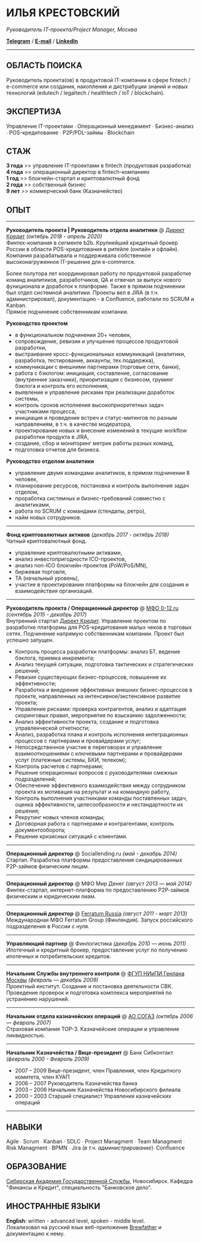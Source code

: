 # ИЛЬЯ КРЕСТОВСКИЙ    

_Руководитель IT-проекта/Project Manager, Москва_     



**[Telegram](https://www.t.me/karellinbeard)** / **[E-mail](mailto:ilya.krestovskiy@gmail.com)** / **[LinkedIn](https://www.linkedin.com/in/krestovskiy/)**    

---  

## ОБЛАСТЬ ПОИСКА  
Руководитель проекта(ов) в продуктовой IT-компании в сфере fintech / e-commerce или создания, накопления и дистрибуции знаний и новых технологий (edutech / legaltech / healthtech / IoT / blockchain).      

## ЭКСПЕРТИЗА  
Управление IT-проектами ∙ Операционный менеджмент ∙ Бизнес-анализ ∙ POS-кредитование ∙ P2P/PDL-займы ∙ Blockchain   

## СТАЖ
**3 года** >> управление IT-проектами в fintech (продуктовая разработка)    
**4 года** >> операционный директор в fintech-компаниях  
**1 год** >> блокчейн-стартап и криптовалютный фонд  
**2 года** >> собственный бизнес  
**9 лет** >> коммерческий банк (Казначейство)  

## ОПЫТ
---
**Руководитель проекта | Руководитель отдела аналитики** @ [Директ Кредит](www.dc2b.ru) *(октябрь 2018 -  апрель 2020)*   
Финтех-компания в сегменте b2b. Крупнейший кредитный брокер России в области POS-кредитования в ритейле (онлайн и офлайн). Компания разрабатывала и поддерживала собственное высоконагруженное IT-решение для e-commerce.    


Более полутора лет координировал работу по продуктовой разработке команд аналитиков, разработчиков, QA и отвечал за выпуск нового функционала и доработок к платформе. Также в прямом подчинении был отдел системной аналитики. Проекты вел в JIRA (в т.ч. администрировал), документацию - в Confluence, работали по SCRUM и Kanban.  
Прямое подчинение собственникам компании.  


**Руководство проектом**  
- в функциональном подчинении 20+ человек,  
- сопровождение, ревизии и улучшение процессов продуктовой разработки,  
- выстраивание кросс-функциональных коммуникаций (аналитики, разработка, тестирование, аккаунты, тех.поддержка),  
- коммуникации с внешними партнерами (торговые сети, банки),   
- работа с бэклогом: инициация, составление, согласование (внутренние заказчики), приоритизация с бизнесом, груминг бэклога и контроль его исполнения, 
- выявление и управление рисками при реализации доработок системы,  
- контроль сроков исполнения высокоприоритетных задач участниками процесса,  
- инициация и проведение встреч и статус-митингов по разным направлениям, в т.ч. в качестве модератора,  
- проектирование новых и внесение изменений в текущие workflow разработки продукта в JIRA,  
- создание, сбор и мониторинг метрик работы разных команд,  
- подготовка отчетов для бизнеса.  

**Руководство отделом аналитики**
- управление двумя командами аналитиков, в прямом подчинении 8 человек,   
- планирование ресурсов, постановка и контроль выполнения задач отделом,  
- проработка системных и бизнес-требований совместно с аналитиками,  
- работа по SCRUM с командами (стендапы, ретро),  
- найм новых сотрудников.    

---
**Фонд криптовалютных активов** *(декабрь 2017 - октябрь 2018)*  
Чатный криптовалютный фонд.  

- управление криптовалютными активами,
- анализ инвестопригодности ICO-проектов,
- анализ non-ICO блокчейн-проектов (PoW/PoS/MN),
- биржевая торговля,
- ТА (начальный уровень),  
- участие в проектировании платформы на блокчейн для создания и взаимодействия организаций.  
---
  
**Руководитель проекта / Операционный директор** @ [МФО 0-12.ru](https://0-12.ru/) *(сентябрь 2015 - декабрь 2017)*  
Внутренний стартап [Директ Кредит](www.dc2b.ru). Управление проектом по разработке платформы для POS-кредитования малых чеков в торговых сетях. Подчинение напрямую собственникам компании. Проект был успешно запущен.  
- Контроль процесса разработки платформы: анализ БТ, ведение бэклога, приемка инкремента;
- Анализ текущей ситуации, подготовка тактических и стратегических решений;
- Ревизия существующих бизнес-процессов, повышение их эффективности;
- Разработка и внедрение эффективных внешних бизнес-процессов в проекте, направленных на интенсивное/экстенсивное развитие проекта;
- Управление рисками: проверка контрагентов, анализ и адаптация скоринговых правил, мероприятия по взысканию задолженности;
- Анализ эффективности проекта, создание и подготовка управленческой отчетности;
- Анализ, разработка плана и контроль исполнения интеграционных процессов с партнерами и провайдерами услуг;
- Непосредственное участие в переговорах и управление взаимоотношениями с ключевыми партнерами и провайдерами услуг (платежные системы, БКИ, телеком);
- Контроль расчетов с партнерами;
- Решение операционных вопросов с руководителями смежных подразделений;
- Обеспечение эффективного взаимодействия между сотрудником проекта их мотивация на результат и на командную работу,
- Контроль выполнения участниками команды поставленных задач, оценка эффективности, целесообразности и нестандартности их решения;
- Рекрутинг новых членов команды;
- Договорная работа с партнерами и контрагентами, контроль документооборота;
- Решение кризисных ситуаций с клиентами.

---
**Операционный директор** @ Sociallending.ru  *(май - декабрь 2014)*  
Стартап. Разработка платформы предоставления синдицированных Р2Р-займов физическим лицам.  

---
**Операционный директор** @ МФО Мир Денег *(август 2013 — май 2014)*  
Финтех-стартап, интернет-платформа по предоставлению Р2Р-займов физическим и юридическим лиам.  

----
**Операционный директор** @ [Ferratum Russia](https://www.ferratum.ru/) *(август 2011 - март 2013)*  
Международная МФО Ferratum Group (Финляндия). Запуск российского подразделения в России с нуля.  

---
**Управляющий партнер** @ Финлогистика *(декабрь 2010 — июнь 2011)*  
Ипотечный и кредитный брокер, предоставление услуг по получению ипотечных и потребительских кредитов.  

---
**Начальник Cлужбы внутреннего контроля** @ [ФГУП НИиПИ Генлана Москвы](http://www.genplanmos.ru/) *(февраль — декабрь 2009)*  
Проектный институт. Создание и постановка деятельности СВК. Проведение проверок и подготовка комплекса мероприятий по устранению нарушений.

---
**Начальник отдела казначейских операций** @ [АО СОГАЗ](https://www.sogaz.ru/) *(октябрь 2006 — февраль 2007)*  
Страховая компания ТОР-3. Казначейские операции и управление ликвидностью.  

---
**Начальник Казначейства / Вице-президент** @ Банк Сибконтакт *(февраль 2000 - Февраль 2009)*  
- 2007 – 2009  Вице-президент, член Правления, член Кредитного комитета, член КУАП 
- 2006 – 2007  Руководитель Казначейства банка 
- 2003 – 2006  Начальник Казначейства Новосибирского филиала 
- 2000 – 2003  Старший специалист Управления казначейских операций  

---
## НАВЫКИ  
Agile ∙ Scrum ∙ Kanban ∙ SDLC ∙ Project Managment ∙ Team Managment ∙  Risk Managment ∙ BPMN ∙ Jira (_в т.ч. администрирование_)∙ Confluence  

## ОБРАЗОВАНИЕ
[Сибирская Академия Государственной Службы](https://www.ranepa.ru/), Новосибирск. Кафедра "Финансы и Кредит", специальность "Банковское дело".

## ИНОСТРАННЫЕ ЯЗЫКИ  
**English**: written - advanced level, spoken - middle level.  
Локализовал на русский язык веб-приложение [Brewfather](brewfather.app) и документацию к нему.
